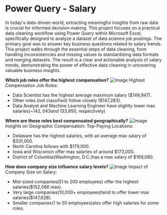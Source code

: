 # Power Query - Salary

In today's data-driven world, extracting meaningful insights from raw data is crucial for informed decision-making. This project focuses on a practical data cleaning workflow using Power Query within Microsoft Excel, specifically designed to analyze a dataset of data science job postings. The primary goal was to answer key business questions related to salary trends. This project walks through the essential steps of data cleaning, from handling inconsistencies and missing values to standardizing data formats and merging datasets. The result is a clear and actionable analysis of salary trends, demonstrating the power of effective data cleaning in uncovering valuable business insights.

**Which job roles offer the highest compensation?**
![Image](https://github.com/user-attachments/assets/6259398f-52b6-4baa-89bd-73f6b56702d9)
Highest Compensation Job Roles:
 - Data Scientist has the highest average maximum salary ($149,947). 
 - Other roles (not classified) follow closely ($147,283).
 - Data Analyst and Machine Learning Engineer have slightly lower max salaries(~$142,043 and ~$133,950, respectively)

**Where are these roles best compensated geographically?**
![Image](https://github.com/user-attachments/assets/08b9bbad-c5e0-4f32-b6ee-4f6bbce9f7a6)
Insights on Geographic Compensation:
Top-Paying Locations:
 - Delaware has the highest salaries, with an average max salary of $331,000.
 - North Carolina follows with $179,000.
 - Iowa and Wisconsin offer max salaries of around $173,000.
 - District of Columbia(Washington, D.C.)has a max salary of $169,080.

**How does company size influence salary levels?**
![Image](https://github.com/user-attachments/assets/4052c2d5-a956-42ee-987a-ef476f9afe34)
Impact of Company Size on Salary:
 - Mid-sized companies(51 to 200 employees) offer the highest salaries($152,086 max).
 - Very large companies(10,000+ employees)tend to offer lower max salaries($147,628).
 - Smaller companies(1 to 50 employees)also offer high salaries for some roles.
